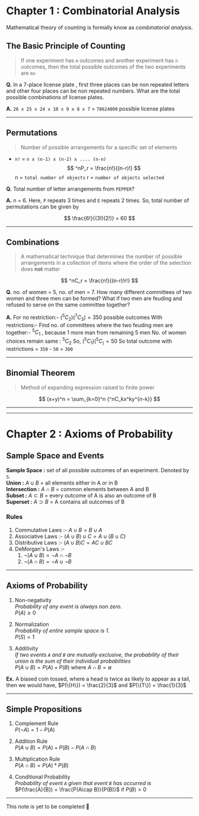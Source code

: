 # Chapter 1 : Combinatorial Analysis

Mathematical theory of counting is formally know as _combinatorial analysis_.

## The Basic Principle of Counting

> If one experiment has `m` outcomes and another experiment has `n` outcomes, then the total possible outcomes of the two experiments are `mn`

**Q.** In a 7-place license plate , first three places can be non repeated letters and other four places can be non repeated numbers. What are the total possible combinations of license plates.

**A.** `26 x 25 x 24 x 10 x 9 x 8 x 7` = `78624000` possible license plates

---

## Permutations

> Number of possible arrangements for a specific set of elements

- `n!` = `n x (n-1) x (n-2) x .... (n-n)`
  $$
  ^nP_r = \frac{n!}{(n-r)!}
  $$
  n = `total number of objects`
  r = `number of objects selected`

**Q.** Total number of letter arrangements from `PEPPER`?

**A.** n = 6. Here, `P` repeats 3 times and `E` repeats 2 times. So, total number of permutations can be given by

$$
\frac{6!}{(3!)(2!)} = 60
$$

---

## Combinations

> A mathematical technique that determines the number of possible arrangements in a collection of items where the order of the selection does **not** matter

$$
^nC_r = \frac{n!}{(n-r)!r!}
$$

**Q.** no. of women = 5, no. of men = 7. How many different committees of two women and three men can be formed? What if two men are feuding and refused to serve on the same committee together?

**A.** For no restriction:-
$(^5C_2) (^7C_3) = 350$ possible outcomes
With restrictions:-
Find no. of committees where the two feuding men are together:-
$^5C_1$ , because 1 more man from remaining 5 men
No. of women choices remain same : $^5C_2$
So, $(^5C_1) (^5C_) = 50$
So total outcome with restrictions = `350` - `50` = `300`

---

## Binomial Theorem

> Method of expanding expression raised to finite power

$$
(x+y)^n = \sum_{k=0}^n {^nC_kx^ky^{n-k}}
$$

---

---

# Chapter 2 : Axioms of Probability

## Sample Space and Events

**Sample Space :** set of all possible outcomes of an experiment. Denoted by `S`.  
**Union :** $A\cup B$ = all elements either in A or in B  
**Intersection :** $A\cap B$ = common elements between A and B  
**Subset :** $A\subset B$ = every outcome of A is also an outcome of B  
**Superset :** $A \supset B$ = A contains all outcomes of B

### Rules

1. Commutative Laws :- $A\cup B = B\cup A$
2. Associative Laws :- $(A\cup B) \cup C = A\cup (B \cup C)$
3. Distributive Laws :- $(A\cup B)C = AC \cup BC$
4. DeMorgan's Laws :-
   1. $\neg(A\cup B) = \neg A \cap \neg B$
   2. $\neg(A\cap B) = \neg A \cup \neg B$

---

## Axioms of Probability

1. Non-negativity  
   _Probability of any event is always non zero._  
   $P(A) \geq 0$

2. Normalization  
   _Probability of entire sample space is 1._  
   $P(S) = 1$

3. Additivity  
   _If two events `A` and `B` are mutually exclusive, the probability of their union is the sum of their individual probabilities_  
   $P(A\cup B) = P(A) + P(B)$ where $A\cap B = \emptyset$

**Ex.** A biased coin tossed, where a head is twice as likely to appear as a tail, then we would have, $P(\{H\}) = \frac{2}{3}$ and $P(\{T\}) = \frac{1}{3}$

---

## Simple Propositions

1. Complement Rule  
   $P(\neg A) = 1 - P(A)$

2. Addition Rule  
   $P(A \cup B) = P(A) + P(B) - P(A \cap B)$

3. Multiplication Rule  
   $P(A\cap B) = P(A) * P(B)$

4. Conditional Probability  
   _Probability of event `A` given that event `B` has occurred is_  
   $P(\frac{A}{B}) = \frac{P(A\cap B)}{P(B)}$ if $P(B) > 0$

---

This note is yet to be completed 🚧
